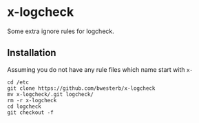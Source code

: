 x-logcheck
==========

Some extra ignore rules for logcheck.

Installation
------------

Assuming you do not have any rule files which name start with `x-`

    cd /etc
    git clone https://github.com/bwesterb/x-logcheck
    mv x-logcheck/.git logcheck/
    rm -r x-logcheck
    cd logcheck
    git checkout -f

